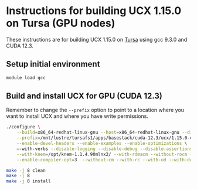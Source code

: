 Instructions for building UCX 1.15.0 on Tursa (GPU nodes)
=========================================================

These instructions are for building UCX 1.15.0 on [Tursa](https://epcced.github.io/dirac-docs/tursa-user-guide/) using gcc 9.3.0
and CUDA 12.3.

Setup initial environment
-------------------------

```bash
module load gcc

```

Build and install UCX for GPU (CUDA 12.3)
-----------------------------------------

Remember to change the `--prefix` option to point to a location where you want
to install UCX and where you have write permissions.

```bash
./configure \
    --build=x86_64-redhat-linux-gnu --host=x86_64-redhat-linux-gnu --disable-dependency-tracking \
    --prefix=/mnt/lustre/tursafs1/apps/basestack/cuda-12.3/ucx/1.15.0-cuda12.3 \
    --enable-devel-headers --enable-examples --enable-optimizations \
    —-with-verbs --disable-logging --disable-debug --disable-assertions --enable-mt --enable-cma \
    --with-knem=/opt/knem-1.1.4.90mlnx2/ --with-rdmacm --without-rocm --without-ugni --without-java \
    --enable-compiler-opt=3  --without-cm --with-rc --with-ud --with-dc --with-mlx5-dv --with-dm

make -j 8 clean
make -j 8
make -j 8 install
```



